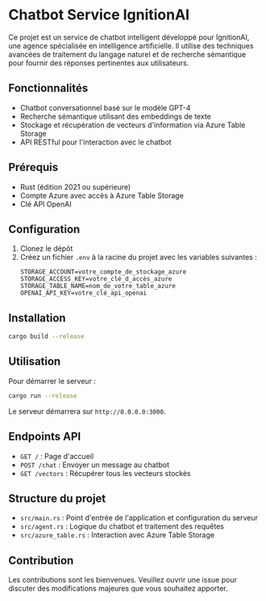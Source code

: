 # Chatbot Service IgnitionAI

Ce projet est un service de chatbot intelligent développé pour IgnitionAI, une agence spécialisée en intelligence artificielle. Il utilise des techniques avancées de traitement du langage naturel et de recherche sémantique pour fournir des réponses pertinentes aux utilisateurs.

## Fonctionnalités

- Chatbot conversationnel basé sur le modèle GPT-4
- Recherche sémantique utilisant des embeddings de texte
- Stockage et récupération de vecteurs d'information via Azure Table Storage
- API RESTful pour l'interaction avec le chatbot

## Prérequis

- Rust (édition 2021 ou supérieure)
- Compte Azure avec accès à Azure Table Storage
- Clé API OpenAI

## Configuration

1. Clonez le dépôt
2. Créez un fichier `.env` à la racine du projet avec les variables suivantes :
   ```
   STORAGE_ACCOUNT=votre_compte_de_stockage_azure
   STORAGE_ACCESS_KEY=votre_clé_d_accès_azure
   STORAGE_TABLE_NAME=nom_de_votre_table_azure
   OPENAI_API_KEY=votre_clé_api_openai
   ```

## Installation

```bash
cargo build --release
```

## Utilisation

Pour démarrer le serveur :

```bash
cargo run --release
```

Le serveur démarrera sur `http://0.0.0.0:3000`.

## Endpoints API

- `GET /` : Page d'accueil
- `POST /chat` : Envoyer un message au chatbot
- `GET /vectors` : Récupérer tous les vecteurs stockés

## Structure du projet

- `src/main.rs` : Point d'entrée de l'application et configuration du serveur
- `src/agent.rs` : Logique du chatbot et traitement des requêtes
- `src/azure_table.rs` : Interaction avec Azure Table Storage

## Contribution

Les contributions sont les bienvenues. Veuillez ouvrir une issue pour discuter des modifications majeures que vous souhaitez apporter.
